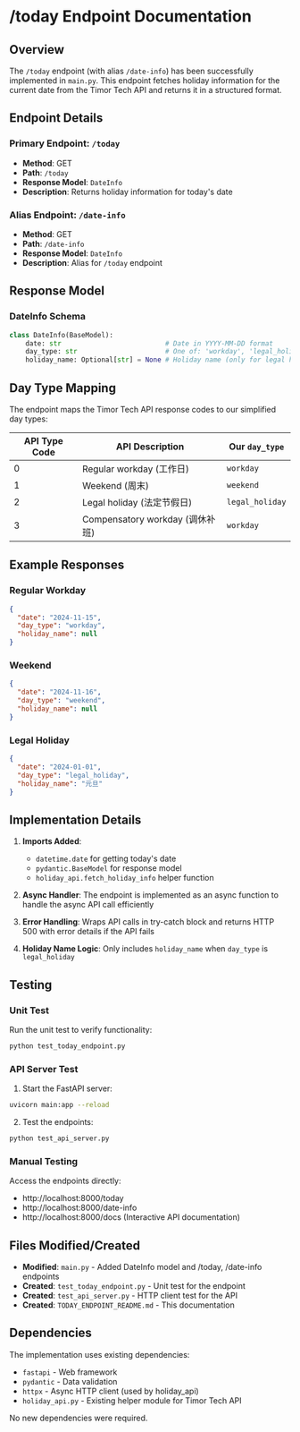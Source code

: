 # /today Endpoint Documentation

## Overview
The `/today` endpoint (with alias `/date-info`) has been successfully implemented in `main.py`. This endpoint fetches holiday information for the current date from the Timor Tech API and returns it in a structured format.

## Endpoint Details

### Primary Endpoint: `/today`
- **Method**: GET
- **Path**: `/today`
- **Response Model**: `DateInfo`
- **Description**: Returns holiday information for today's date

### Alias Endpoint: `/date-info`
- **Method**: GET  
- **Path**: `/date-info`
- **Response Model**: `DateInfo`
- **Description**: Alias for `/today` endpoint

## Response Model

### DateInfo Schema
```python
class DateInfo(BaseModel):
    date: str                          # Date in YYYY-MM-DD format
    day_type: str                      # One of: 'workday', 'legal_holiday', 'weekend'
    holiday_name: Optional[str] = None # Holiday name (only for legal holidays)
```

## Day Type Mapping

The endpoint maps the Timor Tech API response codes to our simplified day types:

| API Type Code | API Description | Our `day_type` |
|--------------|-----------------|----------------|
| 0 | Regular workday (工作日) | `workday` |
| 1 | Weekend (周末) | `weekend` |
| 2 | Legal holiday (法定节假日) | `legal_holiday` |
| 3 | Compensatory workday (调休补班) | `workday` |

## Example Responses

### Regular Workday
```json
{
  "date": "2024-11-15",
  "day_type": "workday",
  "holiday_name": null
}
```

### Weekend
```json
{
  "date": "2024-11-16",
  "day_type": "weekend",
  "holiday_name": null
}
```

### Legal Holiday
```json
{
  "date": "2024-01-01",
  "day_type": "legal_holiday",
  "holiday_name": "元旦"
}
```

## Implementation Details

1. **Imports Added**:
   - `datetime.date` for getting today's date
   - `pydantic.BaseModel` for response model
   - `holiday_api.fetch_holiday_info` helper function

2. **Async Handler**: The endpoint is implemented as an async function to handle the async API call efficiently

3. **Error Handling**: Wraps API calls in try-catch block and returns HTTP 500 with error details if the API fails

4. **Holiday Name Logic**: Only includes `holiday_name` when `day_type` is `legal_holiday`

## Testing

### Unit Test
Run the unit test to verify functionality:
```bash
python test_today_endpoint.py
```

### API Server Test
1. Start the FastAPI server:
```bash
uvicorn main:app --reload
```

2. Test the endpoints:
```bash
python test_api_server.py
```

### Manual Testing
Access the endpoints directly:
- http://localhost:8000/today
- http://localhost:8000/date-info
- http://localhost:8000/docs (Interactive API documentation)

## Files Modified/Created

- **Modified**: `main.py` - Added DateInfo model and /today, /date-info endpoints
- **Created**: `test_today_endpoint.py` - Unit test for the endpoint
- **Created**: `test_api_server.py` - HTTP client test for the API
- **Created**: `TODAY_ENDPOINT_README.md` - This documentation

## Dependencies

The implementation uses existing dependencies:
- `fastapi` - Web framework
- `pydantic` - Data validation
- `httpx` - Async HTTP client (used by holiday_api)
- `holiday_api.py` - Existing helper module for Timor Tech API

No new dependencies were required.
